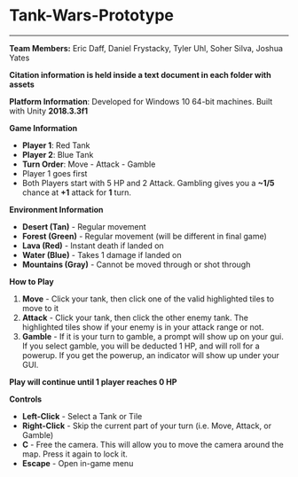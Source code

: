 # Tank-Wars-Prototype
---
**Team Members:** Eric Daff, Daniel Frystacky, Tyler Uhl, Soher Silva, Joshua Yates

**Citation information is held inside a text document in each folder with assets**

**Platform Information**: Developed for Windows 10 64-bit machines. Built with Unity **2018.3.3f1**

**Game Information**
- **Player 1**: Red Tank
- **Player 2**: Blue Tank
- **Turn Order**: Move - Attack - Gamble
- Player 1 goes first
- Both Players start with 5 HP and 2 Attack. Gambling gives you a **~1/5** chance at **+1** attack for **1** turn.

**Environment Information**
- **Desert (Tan)** - Regular movement
- **Forest (Green)** - Regular movement (will be different in final game)
- **Lava (Red)** - Instant death if landed on
- **Water (Blue)** - Takes 1 damage if landed on
- **Mountains (Gray)** - Cannot be moved through or shot through

**How to Play**
1. **Move** - Click your tank, then click one of the valid highlighted tiles to move to it
2. **Attack** - Click your tank, then click the other enemy tank. The highlighted tiles show if your enemy is in your attack range or not.
3. **Gamble** - If it is your turn to gamble, a prompt will show up on your gui. If you select gamble, you will be deducted 1 HP, and will roll for a powerup. If you get the powerup, an indicator will show up under your GUI.

**Play will continue until 1 player reaches 0 HP**

**Controls**
- **Left-Click** - Select a Tank or Tile
- **Right-Click** - Skip the current part of your turn (i.e. Move, Attack, or Gamble)
- **C** - Free the camera. This will allow you to move the camera around the map. Press it again to lock it.
- **Escape** - Open in-game menu

